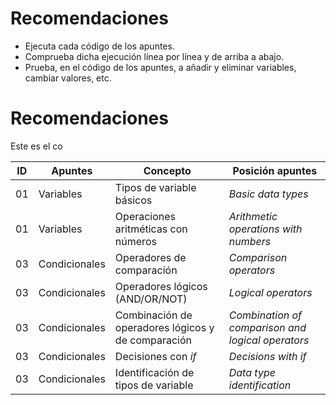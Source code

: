 
# Recomendaciones

* Ejecuta cada código de los apuntes.
* Comprueba dicha ejecución línea por línea y de arriba a abajo.
* Prueba, en el código de los apuntes, a añadir y eliminar variables, cambiar valores, etc.


# Recomendaciones

Este es el co

| ID | Apuntes       | Concepto                                           | Posición apuntes                                  |
|----|---------------|----------------------------------------------------|---------------------------------------------------|
| 01 | Variables     | Tipos de variable básicos                          | _Basic data types_                                |
| 01 | Variables     | Operaciones aritméticas con números                | _Arithmetic operations with numbers_              |
| 03 | Condicionales | Operadores de comparación                          | _Comparison operators_                            |
| 03 | Condicionales | Operadores lógicos (AND/OR/NOT)                    | _Logical operators_                               |
| 03 | Condicionales | Combinación de operadores lógicos y de comparación | _Combination of comparison and logical operators_ |
| 03 | Condicionales | Decisiones con _if_                                | _Decisions with if_                               |
| 03 | Condicionales | Identificación de tipos de variable                | _Data type identification_                        |

<!--
ID,Apuntes,Concepto,Posición apuntes
01,Variables,Tipos de variable básicos,_Basic data types_ 
01,Variables,Operaciones aritméticas con números,_Arithmetic operations with numbers_ 
03,Condicionales,Operadores de comparación,_Comparison operators_
03,Condicionales,Operadores lógicos (AND/OR/NOT),_Logical operators_
03,Condicionales,Combinación de operadores lógicos y de comparación,_Combination of comparison and logical operators_
03,Condicionales,Decisiones con _if_,_Decisions with if_
03,Condicionales,Identificación de tipos de variable,_Data type identification_
-->

